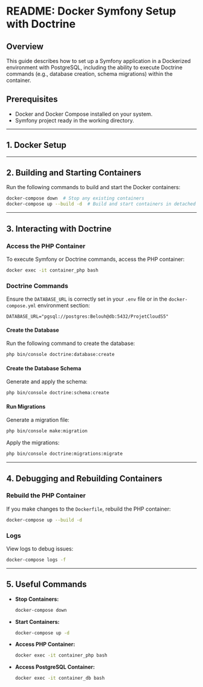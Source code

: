 # README: Docker Symfony Setup with Doctrine

## Overview
This guide describes how to set up a Symfony application in a Dockerized environment with PostgreSQL, including the ability to execute Doctrine commands (e.g., database creation, schema migrations) within the container.

## Prerequisites
- Docker and Docker Compose installed on your system.
- Symfony project ready in the working directory.

---

## 1. Docker Setup

---

## 2. Building and Starting Containers

Run the following commands to build and start the Docker containers:

```bash
docker-compose down  # Stop any existing containers
docker-compose up --build -d  # Build and start containers in detached mode
```

---

## 3. Interacting with Doctrine

### Access the PHP Container
To execute Symfony or Doctrine commands, access the PHP container:

```bash
docker exec -it container_php bash
```

### Doctrine Commands
Ensure the `DATABASE_URL` is correctly set in your `.env` file or in the `docker-compose.yml` environment section:

```
DATABASE_URL="pgsql://postgres:Belouh@db:5432/ProjetCloudS5"
```

#### Create the Database
Run the following command to create the database:

```bash
php bin/console doctrine:database:create
```

#### Create the Database Schema
Generate and apply the schema:

```bash
php bin/console doctrine:schema:create
```

#### Run Migrations
Generate a migration file:

```bash
php bin/console make:migration
```

Apply the migrations:

```bash
php bin/console doctrine:migrations:migrate
```

---

## 4. Debugging and Rebuilding Containers

### Rebuild the PHP Container
If you make changes to the `Dockerfile`, rebuild the PHP container:

```bash
docker-compose up --build -d
```

### Logs
View logs to debug issues:

```bash
docker-compose logs -f
```

---

## 5. Useful Commands

- **Stop Containers:**
  ```bash
  docker-compose down
  ```

- **Start Containers:**
  ```bash
  docker-compose up -d
  ```

- **Access PHP Container:**
  ```bash
  docker exec -it container_php bash
  ```

- **Access PostgreSQL Container:**
  ```bash
  docker exec -it container_db bash
  ```

